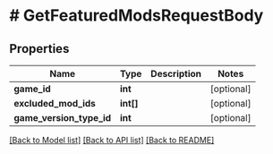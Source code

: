 # # GetFeaturedModsRequestBody

## Properties

Name | Type | Description | Notes
------------ | ------------- | ------------- | -------------
**game_id** | **int** |  | [optional]
**excluded_mod_ids** | **int[]** |  | [optional]
**game_version_type_id** | **int** |  | [optional]

[[Back to Model list]](../../README.md#models) [[Back to API list]](../../README.md#endpoints) [[Back to README]](../../README.md)
